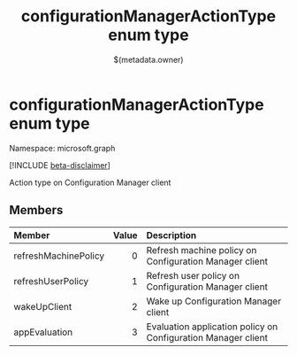 ﻿---
title: "configurationManagerActionType enum type"
description: "Action type on Configuration Manager client"
localization_priority: Normal
author: "$(metadata.owner)"
ms.prod: ""
doc_type: enumPageType
---

# configurationManagerActionType enum type

Namespace: microsoft.graph

[!INCLUDE [beta-disclaimer](../../includes/beta-disclaimer.md)]

Action type on Configuration Manager client

## Members

| Member               | Value | Description                                                   |
| :------------------- | ----: | :------------------------------------------------------------ |
| refreshMachinePolicy | 0     | Refresh machine policy on Configuration Manager client        |
| refreshUserPolicy    | 1     | Refresh user policy on Configuration Manager client           |
| wakeUpClient         | 2     | Wake up Configuration Manager client                          |
| appEvaluation        | 3     | Evaluation application policy on Configuration Manager client |